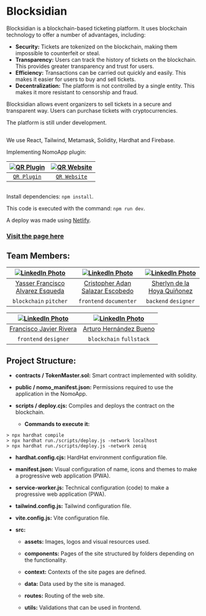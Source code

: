 # Blocksidian

Blocksidian is a blockchain-based ticketing platform. It uses blockchain technology to offer a number of advantages, including:

- **Security:** Tickets are tokenized on the blockchain, making them impossible to counterfeit or steal.
- **Transparency:** Users can track the history of tickets on the blockchain. This provides greater transparency and trust for users.
- **Efficiency:** Transactions can be carried out quickly and easily. This makes it easier for users to buy and sell tickets.
- **Decentralization:** The platform is not controlled by a single entity. This makes it more resistant to censorship and fraud.

Blocksidian allows event organizers to sell tickets in a secure and transparent way. Users can purchase tickets with cryptocurrencies.

The platform is still under development.

##

We use React, Tailwind, Metamask, Solidity, Hardhat and Firebase.

Implementing NomoApp plugin:

<div align="center">

| [![QR Plugin](https://firebasestorage.googleapis.com/v0/b/blocksidian-7b83e.appspot.com/o/NomoAppChido.png?alt=media&token=f3c7096d-bdcc-4c35-a4ba-9fd1cd7919f4)](https://nomo.app/pluginv1/blocksidian.netlify.app) | [![QR Website](https://firebasestorage.googleapis.com/v0/b/blocksidian-7b83e.appspot.com/o/BlocksidianChido.png?alt=media&token=cb029596-6f74-4c12-a087-d610ad1dc4fe)](https://blocksidian.netlify.app/) |
| :---: | :---: |
| [`QR Plugin`](https://nomo.app/pluginv1/blocksidian.netlify.app) | [`QR Website`](https://blocksidian.netlify.app/) |

</div>


##

Install dependencies: `npm install`.

This code is executed with the command: `npm run dev`.

A deploy was made using [Netlify](https://www.netlify.com/).
### [Visit the page here](https://blocksidian.netlify.app/)

##

## Team Members:

<div align="center">

| [![LinkedIn Photo](https://media.licdn.com/dms/image/D4D03AQGmLHhGD51Z9g/profile-displayphoto-shrink_400_400/0/1691507975975?e=1700697600&v=beta&t=GjLhgKuLl0JNxzzKpTeN67EHxPH8JoXICxWkJCswqhc)](https://www.linkedin.com/in/yasser-alvarez/) | [![LinkedIn Photo](https://media.licdn.com/dms/image/D5635AQF9Nfuj4W-pgA/profile-framedphoto-shrink_400_400/0/1686029356658?e=1695798000&v=beta&t=lOYGr0FCUzPeEavBrLCY4PyRx-BkfbT_dBROnNeQvms)](https://www.linkedin.com/in/cristopher-salazar-665831236/) | [![LinkedIn Photo](https://media.licdn.com/dms/image/D5603AQEcymEk7jsPZQ/profile-displayphoto-shrink_400_400/0/1681116860455?e=1700697600&v=beta&t=7xajqHjYoFwyu6e4Ua-ExFJ_TF3GjkP9tn4Pp_CQF7Q)](https://www.linkedin.com/in/sherlyn-delahoya-quinonez-a85a15271/) |
| :---: | :---: | :---: |
| [Yasser Francisco Alvarez Esqueda](https://github.com/YasserAlvarez) | [Cristopher Adan Salazar Escobedo](https://github.com/CristopherSa9) | [Sherlyn de la Hoya Quiñonez](https://github.com/SherlynDeLaHoyaQuinonez) |
| `blockchain` `pitcher` | `frontend` `documenter` | `backend` `designer` |

| [![LinkedIn Photo](https://media.licdn.com/dms/image/D4E03AQEm7i0rNkym1g/profile-displayphoto-shrink_400_400/0/1695198042119?e=1700697600&v=beta&t=gz9hIa5Xdp-sxfmVWWeFsedk4GWe6bxx51hOPdiHWtY)](https://www.linkedin.com/in/francisco-riv/) | [![LinkedIn Photo](https://media.licdn.com/dms/image/D4E35AQGeKgwbYQeGGA/profile-framedphoto-shrink_400_400/0/1695191661243?e=1695798000&v=beta&t=mTZWuxye0q6fHy4B8FCxHJGzi7Js8ASd-6RnSIr5KFw)](https://www.linkedin.com/in/imrtr/) |
| :---: | :---: |
| [Francisco Javier Rivera](https://github.com/MierderTheKat) | [Arturo Hernández Bueno](https://github.com/imR2D2) |
  | `frontend` `designer` | `blockchain` `fullstack` |

</div>

##

## Project Structure:

- **contracts / TokenMaster.sol:** Smart contract implemented with solidity.
  
- **public / nomo_manifest.json:** Permissions required to use the application in the NomoApp.
  
- **scripts / deploy.cjs:** Compiles and deploys the contract on the blockchain.
  
  - **Commands to execute it:**
```
> npx hardhat compile
> npx hardhat run./scripts/deploy.js -network localhost
> npx hardhat run./scripts/deploy.js -network zeniq
```

- **hardhat.config.cjs:** HardHat environment configuration file.
  
- **manifest.json:** Visual configuration of name, icons and themes to make a progressive web application (PWA).
  
- **service-worker.js:** Technical configuration (code) to make a progressive web application (PWA).
  
- **tailwind.config.js:** Tailwind configuration file.
  
- **vite.config.js:** Vite configuration file.
  
- **src:**
  - **assets:** Images, logos and visual resources used.
    
  - **components:** Pages of the site structured by folders depending on the functionality.
  
  - **context:** Contexts of the site pages are defined.

  - **data:** Data used by the site is managed.

  - **routes:** Routing of the web site.

  - **utils:** Validations that can be used in frontend.

##
